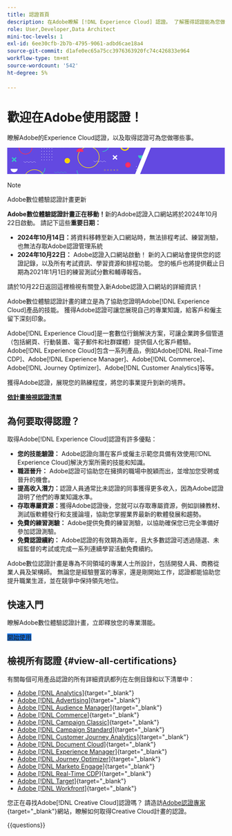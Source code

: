 ```yaml
---
title: 認證首頁
description: 在Adobe瞭解 [!DNL Experience Cloud] 認證。 了解獲得認證能為您做什麼。
role: User,Developer,Data Architect
mini-toc-levels: 1
exl-id: 6ee30cfb-2b7b-4795-9061-adbd6cae18a4
source-git-commit: d1afe0ec65a75cc3976363920fc74c426833e964
workflow-type: tm+mt
source-wordcount: '542'
ht-degree: 5%

---
```


# 歡迎在Adobe使用認證！

瞭解Adobe的Experience Cloud認證，以及取得認證可為您做哪些事。

![橫幅](/help/certifications/assets/home_banner_smallwide.png)

>[!NOTE]
>Adobe數位體驗認證計畫更新
>
>**Adobe數位體驗認證計畫正在移動！**&#x200B;新的Adobe認證入口網站將於2024年10月22日啟動。 請記下這些&#x200B;**重要日期：**
>
>* **2024年10月14日：**&#x200B;將資料移轉至新入口網站時，無法排程考試、練習測驗，也無法存取Adobe認證管理系統
>* **2024年10月22日：** Adobe認證入口網站啟動！ 新的入口網站會提供您的認證記錄，以及所有考試資訊、學習資源和排程功能。 您的帳戶也將提供截止日期為2021年1月1日的練習測試分數和輔導報告。
>
>請於10月22日返回這裡檢視有關登入新Adobe認證入口網站的詳細資訊！

Adobe數位體驗認證計畫的建立是為了協助您證明Adobe[!DNL Experience Cloud]產品的技能。 獲得Adobe認證可讓您展現自己的專業知識，給客戶和僱主留下深刻印象。

Adobe[!DNL Experience Cloud]是一套數位行銷解決方案，可讓企業跨多個管道（包括網頁、行動裝置、電子郵件和社群媒體）提供個人化客戶體驗。 Adobe[!DNL Experience Cloud]包含一系列產品，例如Adobe[!DNL Real-Time CDP]、Adobe[!DNL Experience Manager]、Adobe[!DNL Commerce]、Adobe[!DNL Journey Optimizer]、Adobe[!DNL Customer Analytics]等等。

獲得Adobe認證，展現您的熟練程度，將您的事業提升到新的境界。

[**依計畫檢視認證清單**](#view-all-certifications)

## 為何要取得認證？

取得Adobe[!DNL Experience Cloud]認證有許多優點：

* **您的技能驗證：** Adobe認證向潛在客戶或僱主示範您具備有效使用[!DNL Experience Cloud]解決方案所需的技能和知識。
* **職涯晉升：** Adobe認證可協助您在擁擠的職場中脫穎而出，並增加您受聘或晉升的機會。
* **提高收入潛力：**&#x200B;認證人員通常比未認證的同事獲得更多收入，因為Adobe認證證明了他們的專業知識水準。
* **存取專屬資源：**&#x200B;獲得Adobe認證後，您就可以存取專屬資源，例如訓練教材、測試版軟體發行和支援論壇，協助您掌握業界最新的軟體發展和趨勢。
* **免費的練習測驗：** Adobe提供免費的練習測驗，以協助確保您已完全準備好參加認證測驗。
* **免費認證續約：** Adobe認證的有效期為兩年，且大多數認證可透過隨選、未經監督的考試或完成一系列連續學習活動免費續約。

Adobe數位認證計畫是專為不同領域的專業人士所設計，包括開發人員、商務從業人員及架構師。 無論您是經驗豐富的專家，還是剛開始工作，認證都能協助您提升職業生涯，並在競爭中保持領先地位。

## 快速入門

瞭解Adobe數位體驗認證計畫，立即釋放您的專業潛能。

<a href="https://experienceleague.adobe.com/docs/certification/certification/getting-started.html" target="_blank" class="spectrum-Button spectrum-Button--fill spectrum-Button--accent spectrum-Button--sizeM is-margin-bottom-big-big at-element-click-tracking" style="background-color:#1473E6"><span class="spectrum-Button-label has-no-wrap">開始使用</span></a>

## 檢視所有認證 {#view-all-certifications}

有關每個可用產品認證的所有詳細資訊都列在左側目錄和以下清單中：

* [Adobe [!DNL Analytics]](/help/certifications/aa/aa-overview.md){target="_blank"}
* [Adobe [!DNL Advertising]](/help/certifications/aac/aac-overview.md){target="_blank"}
* [Adobe [!DNL Audience Manager]](/help/certifications/aam/aam-overview.md){target="_blank"}
* [Adobe [!DNL Commerce]](/help/certifications/ac/ac-overview.md){target="_blank"}
* [Adobe [!DNL Campaign Classic]](/help/certifications/acc/acc-overview.md){target="_blank"}
* [Adobe [!DNL Campaign Standard]](/help/certifications/acs/acs-overview.md){target="_blank"}
* [Adobe [!DNL Customer Journey Analytics]](/help/certifications/acja/acja-overview.md){target="_blank"}
* [Adobe [!DNL Document Cloud]](/help/certifications/adc/adc-overview.md){target="_blank"}
* [Adobe [!DNL Experience Manager]](/help/certifications/aem/aem-overview.md){target="_blank"}
* [Adobe [!DNL Journey Optimizer]](/help/certifications/ajo/ajo-overview.md){target="_blank"}
* [Adobe [!DNL Marketo Engage]](/help/certifications/ame/ame-overview.md){target="_blank"}
* [Adobe [!DNL Real-Time CDP]](/help/certifications/rtcdp/rtcdp-overview.md){target="_blank"}
* [Adobe [!DNL Target]](/help/certifications/at/at-overview.md){target="_blank"}
* [Adobe [!DNL Workfront]](/help/certifications/aw/aw-overview.md){target="_blank"}

您正在尋找Adobe[!DNL Creative Cloud]認證嗎？ 請造訪[Adobe認證專家](https://certifiedprofessional.adobe.com/en/home){target="_blank"}網站，瞭解如何取得Creative Cloud計畫的認證。

{{questions}}
